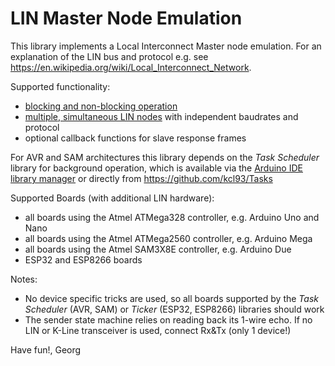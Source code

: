 LIN Master Node Emulation
=========================

This library implements a Local Interconnect Master node emulation. For an explanation of the LIN bus and protocol e.g. see https://en.wikipedia.org/wiki/Local_Interconnect_Network.

Supported functionality:
  - [blocking and non-blocking operation](../../wiki/Operation-Modes)
  - [multiple, simultaneous LIN nodes](../../wiki/Multiple-LIN) with independent baudrates and protocol
  - optional callback functions for slave response frames
  
For AVR and SAM architectures this library depends on the *Task Scheduler* library for background operation, which is available via the [Arduino IDE library manager](../../wiki/Library-Manager) or directly from https://github.com/kcl93/Tasks

Supported Boards (with additional LIN hardware):
  - all boards using the Atmel ATMega328 controller, e.g. Arduino Uno and Nano
  - all boards using the Atmel ATMega2560 controller, e.g. Arduino Mega
  - all boards using the Atmel SAM3X8E controller, e.g. Arduino Due
  - ESP32 and ESP8266 boards
  
Notes:
  - No device specific tricks are used, so all boards supported by the *Task Scheduler* (AVR, SAM) or *Ticker* (ESP32, ESP8266) libraries should work
  - The sender state machine relies on reading back its 1-wire echo. If no LIN or K-Line transceiver is used, connect Rx&Tx (only 1 device!) 

Have fun!, Georg
